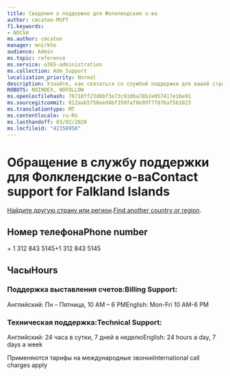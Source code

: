 ```yaml
---
title: Сведения о поддержке для Фолклендские о-ва
author: cmcatee-MSFT
f1.keywords:
- NOCSH
ms.author: cmcatee
manager: mnirkhe
audience: Admin
ms.topic: reference
ms.service: o365-administration
ms.collection: Adm_Support
localization_priority: Normal
description: Узнайте, как связаться со службой поддержки для вашей страны или региона.
ROBOTS: NOINDEX, NOFOLLOW
ms.openlocfilehash: 76710ff23d8bf3e73c910ba78b2e057417e16e91
ms.sourcegitcommit: 812aab5f58eed4bf359faf0e99f7f876af5b1023
ms.translationtype: MT
ms.contentlocale: ru-RU
ms.lasthandoff: 03/02/2020
ms.locfileid: "42358950"
---
```

# <a name="contact-support-for-falkland-islands"></a><span data-ttu-id="88ad7-103">Обращение в службу поддержки для Фолклендские о-ва</span><span class="sxs-lookup"><span data-stu-id="88ad7-103">Contact support for Falkland Islands</span></span>

<span data-ttu-id="88ad7-104">[Найдите другую страну или регион](../contact-support-for-business-products.md).</span><span class="sxs-lookup"><span data-stu-id="88ad7-104">[Find another country or region](../contact-support-for-business-products.md).</span></span>

## <a name="phone-number"></a><span data-ttu-id="88ad7-105">Номер телефона</span><span class="sxs-lookup"><span data-stu-id="88ad7-105">Phone number</span></span>
<span data-ttu-id="88ad7-106">+ 1 312 843 5145</span><span class="sxs-lookup"><span data-stu-id="88ad7-106">+1 312 843 5145</span></span>

## <a name="hours"></a><span data-ttu-id="88ad7-107">Часы</span><span class="sxs-lookup"><span data-stu-id="88ad7-107">Hours</span></span>
### <a name="billing-support"></a><span data-ttu-id="88ad7-108">Поддержка выставления счетов:</span><span class="sxs-lookup"><span data-stu-id="88ad7-108">Billing Support:</span></span>

<span data-ttu-id="88ad7-109">Английский: Пн – Пятница, 10 AM – 6 PM</span><span class="sxs-lookup"><span data-stu-id="88ad7-109">English: Mon-Fri 10 AM-6 PM</span></span>

### <a name="technical-support"></a><span data-ttu-id="88ad7-110">Техническая поддержка:</span><span class="sxs-lookup"><span data-stu-id="88ad7-110">Technical Support:</span></span>

<span data-ttu-id="88ad7-111">Английский: 24 часа в сутки, 7 дней в неделю</span><span class="sxs-lookup"><span data-stu-id="88ad7-111">English: 24 hours a day, 7 days a week</span></span>

<span data-ttu-id="88ad7-112">Применяются тарифы на международные звонки</span><span class="sxs-lookup"><span data-stu-id="88ad7-112">International call charges apply</span></span>
